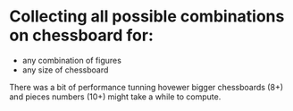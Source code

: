 # Collecting all possible combinations on chessboard for:
- any combination of figures
- any size of chessboard

There was a bit of performance tunning hovewer bigger chessboards (8+) and pieces numbers (10+) might take a while to compute.
